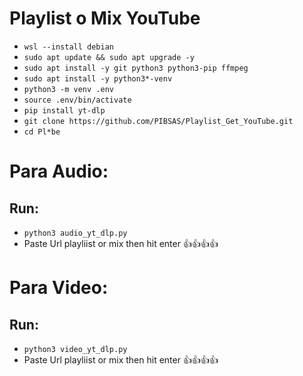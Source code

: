 # Playlist o Mix YouTube

- ```wsl --install debian```
- ```sudo apt update && sudo apt upgrade -y```
- ```sudo apt install -y git python3 python3-pip ffmpeg```
- ```sudo apt install -y python3*-venv```
- ```python3 -m venv .env```
- ```source .env/bin/activate```
- ```pip install yt-dlp```
- ```git clone https://github.com/PIBSAS/Playlist_Get_YouTube.git```
- ```cd Pl*be```
# Para Audio:
## Run:
- ```python3 audio_yt_dlp.py```
- Paste Url playliist or mix then hit enter
  👍👍👍👍

# Para Video:
## Run:
- ```python3 video_yt_dlp.py```
- Paste Url playliist or mix then hit enter
  👍👍👍👍
